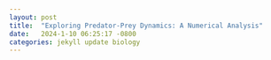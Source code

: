 ```yaml
---
layout: post
title:  "Exploring Predator-Prey Dynamics: A Numerical Analysis"
date:   2024-1-10 06:25:17 -0800
categories: jekyll update biology
---
```


<div>                        <script type="text/javascript">window.PlotlyConfig = {MathJaxConfig: 'local'};</script>
        <script charset="utf-8" src="https://cdn.plot.ly/plotly-2.24.1.min.js"></script>                <div id="dd60e05f-25b3-4797-8ed1-ae42d268df24" class="plotly-graph-div" style="height:100%; width:100%;"></div>            <script type="text/javascript">                                    window.PLOTLYENV=window.PLOTLYENV || {};                                    if (document.getElementById("dd60e05f-25b3-4797-8ed1-ae42d268df24")) {                    Plotly.newPlot(                        "dd60e05f-25b3-4797-8ed1-ae42d268df24",                        [{"mode":"lines","name":"prey","x":[0,0.4,0.8,1.2000000000000002,1.6,2.0,2.4000000000000004,2.8000000000000003,3.2,3.6,4.0,4.4,4.800000000000001,5.2,5.6000000000000005,6.0,6.4,6.800000000000001,7.2,7.6000000000000005,8.0,8.4,8.8,9.200000000000001,9.600000000000001,10.0,10.4,10.8,11.200000000000001,11.600000000000001,12.0,12.4,12.8,13.200000000000001,13.600000000000001,14.0,14.4,14.8,15.200000000000001,15.600000000000001,16.0,16.400000000000002,16.8,17.2,17.6,18.0,18.400000000000002,18.8,19.200000000000003,19.6,20.0,20.400000000000002,20.8,21.200000000000003,21.6,22.0,22.400000000000002,22.8,23.200000000000003,23.6,24.0,24.400000000000002,24.8,25.200000000000003,25.6,26.0,26.400000000000002,26.8,27.200000000000003,27.6,28.0,28.400000000000002,28.8,29.200000000000003,29.6,30.0,30.400000000000002,30.8,31.200000000000003,31.6,32.0,32.4,32.800000000000004,33.2,33.6,34.0,34.4,34.800000000000004,35.2,35.6,36.0,36.4,36.800000000000004,37.2,37.6,38.0,38.400000000000006,38.800000000000004,39.2,39.6,40.0,40.400000000000006,40.800000000000004,41.2,41.6,42.0,42.400000000000006,42.800000000000004,43.2,43.6,44.0,44.400000000000006,44.800000000000004,45.2,45.6,46.0,46.400000000000006,46.800000000000004,47.2,47.6,48.0,48.400000000000006,48.800000000000004,49.2,49.6,50.0,50.400000000000006,50.800000000000004,51.2,51.6,52.0,52.400000000000006,52.800000000000004,53.2,53.6,54.0,54.400000000000006,54.800000000000004,55.2,55.6,56.0,56.400000000000006,56.800000000000004,57.2,57.6,58.0,58.400000000000006,58.800000000000004,59.2,59.6,60.0,60.400000000000006,60.800000000000004,61.2,61.6,62.0,62.400000000000006,62.800000000000004,63.2,63.6,64.0,64.4,64.8,65.2,65.60000000000001,66.0,66.4,66.8,67.2,67.60000000000001,68.0,68.4,68.8,69.2,69.60000000000001,70.0,70.4,70.8,71.2,71.60000000000001,72.0,72.4,72.8,73.2,73.60000000000001,74.0,74.4,74.8,75.2,75.60000000000001,76.0,76.4,76.80000000000001,77.2,77.60000000000001,78.0,78.4,78.80000000000001,79.2,79.60000000000001,80.0,80.4,80.80000000000001,81.2,81.60000000000001,82.0,82.4,82.80000000000001,83.2,83.60000000000001,84.0,84.4,84.80000000000001,85.2,85.60000000000001,86.0,86.4,86.80000000000001,87.2,87.60000000000001,88.0,88.4,88.80000000000001,89.2,89.60000000000001,90.0,90.4,90.80000000000001,91.2,91.60000000000001,92.0,92.4,92.80000000000001,93.2,93.60000000000001,94.0,94.4,94.80000000000001,95.2,95.60000000000001,96.0,96.4,96.80000000000001,97.2,97.60000000000001,98.0,98.4,98.80000000000001,99.2,99.60000000000001,100.0,100.4,100.80000000000001,101.2,101.60000000000001,102.0,102.4,102.80000000000001,103.2,103.60000000000001,104.0,104.4,104.80000000000001,105.2,105.60000000000001,106.0,106.4,106.80000000000001,107.2,107.60000000000001,108.0,108.4,108.80000000000001,109.2,109.60000000000001,110.0,110.4,110.80000000000001,111.2,111.60000000000001,112.0,112.4,112.80000000000001,113.2,113.60000000000001,114.0,114.4,114.80000000000001,115.2,115.60000000000001,116.0,116.4,116.80000000000001,117.2,117.60000000000001,118.0,118.4,118.80000000000001,119.2,119.60000000000001,120.0],"y":[10,9.638250142656961,9.346506557124117,9.116091106114995,8.939626059516533,8.810874943177227,8.72458671331298,8.676352210387796,8.6624767308362,8.679869573534065,8.725949801752789,8.798566683093428,8.895932983825528,9.016569281570922,9.15925758773827,9.32300275964961,9.50700038730929,9.710610037542892,9.933332917442817,10.17479317543502,10.434722191416606,10.712945318834437,11.00937063364225,11.323979320367725,11.656817386516881,12.007988445456093,12.377647346638119,12.765994462144748,13.173270461257882,13.599751421105596,14.045744132055999,14.511581461899189,14.997617643182224,15.50422334332973,16.031780367144165,16.58067582543224,17.151295581063263,17.744016753620784,18.359199024466257,18.99717443353585,19.65823529502648,20.342619778109917,21.050494596958803,21.78193412674985,22.53689510293543,23.315185862809223,24.116428842997554,24.94001474493327,25.78504641349535,26.650270034211868,27.533990738617018,28.43396912230337,29.34729455186799,30.27023052590611,31.198026881640804,32.124693521332304,33.042730946350474,33.942814844609984,34.81343623361522,35.64050662342206,36.40695125617757,37.09233504625732,37.672597655015146,38.12001709157018,38.40357229970481,38.4899231950325,38.34524707027248,37.93812234856305,37.24348325616561,36.24734592809123,34.95155482549883,33.377360886067926,31.566479073660197,29.57864436972259,27.485636950377174,25.3629482301375,23.28111425776144,21.298781248014592,19.458797304577555,17.787509651084967,16.29654675986741,14.985977541646594,13.84782414424473,12.86923681091924,12.035000229248425,11.329310190857349,10.736910450323688,10.243736797912252,9.837215967651396,9.506341926662813,9.241620523244316,9.034944850211032,8.879441298011606,8.769310275437055,8.699674860004432,8.666443838164536,8.666191497766397,8.696054212062041,8.753642646693882,8.836967885600469,8.944379622831157,9.074514626784888,9.226253844058283,9.398686709614486,9.591081433950347,9.8028602287148,10.033578601988053,10.282908000845403,10.55062120249123,10.836579958140629,11.140724478457342,11.463064418290209,11.803671074062981,12.162670551547563,12.54023769664406,12.936590608633505,13.351985575287449,13.78671228305902,14.241089163932386,14.715458743720696,15.210182854795166,15.725637569287317,16.262207696378166,16.820280668754847,17.400239617759862,18.002455402915636,18.62727731769699,19.275022137466554,19.945961104600038,20.640304356501776,21.358182190077716,22.099622415928682,22.8645228805778,23.6526180178335,24.46343802227461,25.296258909617528,26.150041331650637,27.023355541319006,27.9142893566601,28.82033536411601,29.738252970585755,30.663900341582004,31.592030906272235,32.51604924570178,33.427722272783726,34.316844406000556,35.17086106719612,35.974464921770206,36.7091959582689,37.353102181565916,37.88055427878019,38.26235474819158,38.46633376933001,38.45866432759597,38.206126408323925,37.679457630538174,36.85769626649716,35.733035897230195,34.31524010536242,32.63430839227403,30.740123116632,28.698439865684655,26.583703412777325,24.47030141416523,22.424410813764492,20.498253751609333,18.727590576793723,17.132195299640887,15.718361523666252,14.482320436731587,13.413672479324019,12.498300380999043,11.720561837528573,11.064778496395204,10.516144693225929,10.061208071207519,9.68806082072636,9.386350744490539,9.1471903206896,8.963015801231865,8.827428797439893,8.7350392159867,8.681319517016954,8.66247474493512,8.67532953498982,8.71723151577661,8.785969649132452,8.879705705197608,8.99691702693759,9.136348850909844,9.29697463390925,9.477963039570838,9.678650438836197,9.89851796060356,10.137172288798235,10.394329538675537,10.66980165972467,10.96348490736375,11.275350003276538,11.605433667244462,11.953831253933329,12.320690268248146,12.706204564188011,13.110609055914809,13.534174786999236,13.977204215260167,14.44002657675458,14.92299319355562,15.426472585996958,15.950845240848963,16.49649787196383,17.063816988543042,17.653181557283723,18.264954506818075,18.8994727741913,19.557035531205813,20.237890150218288,20.94221537055487,21.67010100333362,22.421523358327303,23.196315384602034,23.99413027894642,24.814397023598943,25.656265958304864,26.518542063299552,27.399603125361125,28.297299383411072,29.208830625517763,30.130596089617892,31.058012014917374,31.985291500370074,32.90518179772168,33.80865587018646,34.68455887974684,35.51921755868672,36.296033021224424,36.9950977788125,37.5929078746541,38.06228238729799,38.37265285715397,38.490934841785325,38.383220633375785,38.01749774109542,37.36745148195737,36.41711092747817,35.16565934115181,33.6312762526168,31.852654383756285,29.88711443377388,27.80511643888305,25.6821649386238,23.590050601115212,21.589545709235356,19.72600054994739,18.028186399848565,16.509770510013144,15.172339300764614,14.008911518522682,13.00719343764119,12.152195225830164,11.428114389455034,10.819560311261055,10.312262799463904,9.893414451893934,9.551773924548236,9.277625800606593,9.062663367499539,8.899837226438986,8.783195753665886,8.707732008200182,8.66924437226545,8.664213771625985,8.689697780600074,8.743240573438332,8.822797068388184,8.926669417094091,9.053454028342276,9.201997465444235,9.371359752962409,9.560783833227934,9.769670106551262,9.997555162203941,10.244093957199139,10.509044826888326,10.792256817262672,11.093658916067595,11.413250830982282,11.751095020597036,12.107309729871307,12.482062817979537,12.875566194429776,13.288070700241986,13.719861285686628,14.171252345236173,14.642583074357566,15.134212711725198,15.646515524284293,16.17987538102725,16.734679743784156,17.311312878904744,17.910148061213665],"type":"scatter"},{"mode":"lines","name":"predator","x":[0,0.4,0.8,1.2000000000000002,1.6,2.0,2.4000000000000004,2.8000000000000003,3.2,3.6,4.0,4.4,4.800000000000001,5.2,5.6000000000000005,6.0,6.4,6.800000000000001,7.2,7.6000000000000005,8.0,8.4,8.8,9.200000000000001,9.600000000000001,10.0,10.4,10.8,11.200000000000001,11.600000000000001,12.0,12.4,12.8,13.200000000000001,13.600000000000001,14.0,14.4,14.8,15.200000000000001,15.600000000000001,16.0,16.400000000000002,16.8,17.2,17.6,18.0,18.400000000000002,18.8,19.200000000000003,19.6,20.0,20.400000000000002,20.8,21.200000000000003,21.6,22.0,22.400000000000002,22.8,23.200000000000003,23.6,24.0,24.400000000000002,24.8,25.200000000000003,25.6,26.0,26.400000000000002,26.8,27.200000000000003,27.6,28.0,28.400000000000002,28.8,29.200000000000003,29.6,30.0,30.400000000000002,30.8,31.200000000000003,31.6,32.0,32.4,32.800000000000004,33.2,33.6,34.0,34.4,34.800000000000004,35.2,35.6,36.0,36.4,36.800000000000004,37.2,37.6,38.0,38.400000000000006,38.800000000000004,39.2,39.6,40.0,40.400000000000006,40.800000000000004,41.2,41.6,42.0,42.400000000000006,42.800000000000004,43.2,43.6,44.0,44.400000000000006,44.800000000000004,45.2,45.6,46.0,46.400000000000006,46.800000000000004,47.2,47.6,48.0,48.400000000000006,48.800000000000004,49.2,49.6,50.0,50.400000000000006,50.800000000000004,51.2,51.6,52.0,52.400000000000006,52.800000000000004,53.2,53.6,54.0,54.400000000000006,54.800000000000004,55.2,55.6,56.0,56.400000000000006,56.800000000000004,57.2,57.6,58.0,58.400000000000006,58.800000000000004,59.2,59.6,60.0,60.400000000000006,60.800000000000004,61.2,61.6,62.0,62.400000000000006,62.800000000000004,63.2,63.6,64.0,64.4,64.8,65.2,65.60000000000001,66.0,66.4,66.8,67.2,67.60000000000001,68.0,68.4,68.8,69.2,69.60000000000001,70.0,70.4,70.8,71.2,71.60000000000001,72.0,72.4,72.8,73.2,73.60000000000001,74.0,74.4,74.8,75.2,75.60000000000001,76.0,76.4,76.80000000000001,77.2,77.60000000000001,78.0,78.4,78.80000000000001,79.2,79.60000000000001,80.0,80.4,80.80000000000001,81.2,81.60000000000001,82.0,82.4,82.80000000000001,83.2,83.60000000000001,84.0,84.4,84.80000000000001,85.2,85.60000000000001,86.0,86.4,86.80000000000001,87.2,87.60000000000001,88.0,88.4,88.80000000000001,89.2,89.60000000000001,90.0,90.4,90.80000000000001,91.2,91.60000000000001,92.0,92.4,92.80000000000001,93.2,93.60000000000001,94.0,94.4,94.80000000000001,95.2,95.60000000000001,96.0,96.4,96.80000000000001,97.2,97.60000000000001,98.0,98.4,98.80000000000001,99.2,99.60000000000001,100.0,100.4,100.80000000000001,101.2,101.60000000000001,102.0,102.4,102.80000000000001,103.2,103.60000000000001,104.0,104.4,104.80000000000001,105.2,105.60000000000001,106.0,106.4,106.80000000000001,107.2,107.60000000000001,108.0,108.4,108.80000000000001,109.2,109.60000000000001,110.0,110.4,110.80000000000001,111.2,111.60000000000001,112.0,112.4,112.80000000000001,113.2,113.60000000000001,114.0,114.4,114.80000000000001,115.2,115.60000000000001,116.0,116.4,116.80000000000001,117.2,117.60000000000001,118.0,118.4,118.80000000000001,119.2,119.60000000000001,120.0],"y":[10,9.217355769946346,8.473838603064452,7.7740846220171065,7.120549056072229,6.5140208787037945,5.95405226626581,5.439307591286044,4.967840887781871,4.537312218659587,4.145153311110853,3.788691959677174,3.4652434884915118,3.1721762791086094,2.9069571496974325,2.6671812815613145,2.4505904528402813,2.255082555928313,2.078714731864157,1.9197019341125978,1.7764123171271702,1.6473605142633219,1.5311996092997737,1.4267124025487685,1.3328024150030742,1.2484849528863633,1.1728784627967046,1.1051963382967425,1.0447392874835781,0.9908883339635537,0.9430984977977486,0.9008931860955849,0.8638593133038781,0.8316431676235031,0.8039470415389797,0.7805266506661949,0.7611893758202233,0.7457933784834173,0.7342476601110325,0.7265131616499058,0.7226050322968582,0.7225962372832371,0.7266227251396878,0.7348904377095247,0.7476845238324622,0.765381213221646,0.7884629239860153,0.8175373188129317,0.853361193548857,0.8968702782177735,0.9492162503363792,1.0118124910872464,1.086390328443319,1.1750676530981712,1.2804317643390088,1.4056379342823695,1.554524191150927,1.731740774890028,1.9428889475326756,2.1946574051161836,2.4949342185772934,2.8528566839974125,3.2787397116893,3.7837959430574,4.379531744721047,5.076683408180958,5.88356820734896,6.80379716503395,7.833465029330166,8.958211574248839,10.150888976363108,11.370827543200221,12.565643160857883,13.67599483704218,14.642735388452024,15.414893139341368,15.95643287383557,16.250101687486946,16.297699394952602,16.117268278977093,15.738438553702032,15.197298742309352,14.531834696914462,13.778486465318323,12.96993943729292,12.133994719119578,11.293249311252916,10.465309274000377,9.66330548817867,8.896544058576922,8.17118135371674,7.490859128481058,6.85726718263559,6.270621685959833,5.730059570284565,5.233955925952106,4.780174228333998,4.3662599356028275,3.989587521705975,3.6474699541024944,3.3372383611334424,3.056298364132207,2.802168379272618,2.5725041685365095,2.3651130489489467,2.1779604473287466,2.009170898786229,1.8570251126861164,1.7199543514230202,1.596533068265217,1.485470515944982,1.3856018550782994,1.2958791504697342,1.2153625353803008,1.143211742021428,1.0786781353772752,1.0210973425841812,0.9698825380836876,0.9245184229584104,0.8845559232337606,0.8496076249799629,0.8193439627106381,0.7934901811515567,0.7718240985798926,0.7541747125467376,0.740421706122085,0.7304959353666093,0.7243810073768452,0.72211609415144,0.7238001722482008,0.7295979337269374,0.7397476826333272,0.7545716161526648,0.7744889937999626,0.8000328250216808,0.83187085845403,0.8708318366558107,0.9179381872977526,0.9744465484749305,1.0418977538766048,1.1221780953503837,1.2175937652152766,1.3309602336346475,1.465707726943213,1.626002600498846,1.8168817167011606,2.044392168658883,2.3157207676510154,2.639285332948173,3.024741708964017,3.4828360577543633,4.025003047266491,4.662583590078715,5.4055255376967395,6.260462962754595,7.228179051424719,8.300673839980071,9.458373969568104,10.668350685061167,11.884568490827528,13.050944264553275,14.107252540748076,14.996865803070145,15.67446786256762,16.111734430351294,16.29967025356673,16.247454449921026,15.978674918861413,15.526316319024113,14.927772328745341,14.22072043143633,13.440208358681629,12.616932166551546,11.776485592631811,10.939298384365161,10.121002536145316,9.333022141320956,8.583244743315529,7.876685167709817,7.216092429160397,6.602477162614258,6.035553779402674,5.514101089046783,5.036249897874683,4.599707912705684,4.201932391312942,3.8402602006178985,3.512003766118826,3.2145201110993034,2.9452589481239113,2.7017946735194807,2.481846155884924,2.283287403929269,2.104151535605249,1.942629932396802,1.797068031103322,1.6659588626990902,1.5479351778200632,1.4417607873274059,1.346321582607642,1.2606165742145028,1.1837491913439315,1.1149190121901695,1.0534140414601258,0.9986036122808621,0.9499319623407269,0.9069125159858962,0.8691228933597908,0.8362006632139727,0.8078398568330515,0.7837882660518484,0.7638455583651258,0.7478622566992742,0.7357396508842694,0.7274307328879938,0.7229422794336925,0.7223382450532386,0.7257446776699452,0.7333564296256034,0.7454460122919908,0.7623750350890324,0.7846087832251687,0.8127346261314562,0.8474851130892858,0.8897668048096177,0.9406961065340177,1.0016435986095822,1.0742885793008086,1.1606856921836777,1.2633455162189695,1.385330693839025,1.5303683016088256,1.7029773168149236,1.9086065754785917,2.153772655549981,2.4461774718463407,2.7947706911346737,3.209701282446332,3.702075791940564,4.283411646445022,4.964651516882131,5.754608751623994,6.65777443136497,7.671568919629078,8.783383855490692,9.96809853348756,11.18703789204448,12.38935131493669,13.516334080931045,14.508295706284843,15.312544810141905,15.890461349026136,16.22185445116667,16.305766160753837,16.158057958340432,15.806943408908532,15.287851948898199,14.638734627601055,13.896435882187035,13.09430372097585,12.26091324923168,11.419643092373773,10.588824394037319,9.782223247587892,9.009679143733841,8.277781394288038,7.5905130101001115,6.949825452806839,6.356129882822422,5.808703880155584,5.306019867364746,4.846004793963011,4.426241611393133,4.044122723391993,3.696964600724169,3.3820914999661778,3.0968949483759878,2.838874467738533,2.605663961345888,2.3950472947362718,2.204965857396415,2.0335202847164986,1.8789680288975357,1.7397180757634814,1.6143237943795397,1.5014746629256983,1.3999874245545074,1.3087970802539588,1.226948013251316,1.1535854541164168,1.0879474317519953,1.0293573083688299,0.9772169627785665,0.931000663134402,0.8902496554975676,0.8545674867300099,0.8236160780822931,0.7971125687127544,0.7748269558257093,0.7565805700447502,0.7422454412262688],"type":"scatter"}],                        {"template":{"data":{"histogram2dcontour":[{"type":"histogram2dcontour","colorbar":{"outlinewidth":0,"ticks":""},"colorscale":[[0.0,"#0d0887"],[0.1111111111111111,"#46039f"],[0.2222222222222222,"#7201a8"],[0.3333333333333333,"#9c179e"],[0.4444444444444444,"#bd3786"],[0.5555555555555556,"#d8576b"],[0.6666666666666666,"#ed7953"],[0.7777777777777778,"#fb9f3a"],[0.8888888888888888,"#fdca26"],[1.0,"#f0f921"]]}],"choropleth":[{"type":"choropleth","colorbar":{"outlinewidth":0,"ticks":""}}],"histogram2d":[{"type":"histogram2d","colorbar":{"outlinewidth":0,"ticks":""},"colorscale":[[0.0,"#0d0887"],[0.1111111111111111,"#46039f"],[0.2222222222222222,"#7201a8"],[0.3333333333333333,"#9c179e"],[0.4444444444444444,"#bd3786"],[0.5555555555555556,"#d8576b"],[0.6666666666666666,"#ed7953"],[0.7777777777777778,"#fb9f3a"],[0.8888888888888888,"#fdca26"],[1.0,"#f0f921"]]}],"heatmap":[{"type":"heatmap","colorbar":{"outlinewidth":0,"ticks":""},"colorscale":[[0.0,"#0d0887"],[0.1111111111111111,"#46039f"],[0.2222222222222222,"#7201a8"],[0.3333333333333333,"#9c179e"],[0.4444444444444444,"#bd3786"],[0.5555555555555556,"#d8576b"],[0.6666666666666666,"#ed7953"],[0.7777777777777778,"#fb9f3a"],[0.8888888888888888,"#fdca26"],[1.0,"#f0f921"]]}],"heatmapgl":[{"type":"heatmapgl","colorbar":{"outlinewidth":0,"ticks":""},"colorscale":[[0.0,"#0d0887"],[0.1111111111111111,"#46039f"],[0.2222222222222222,"#7201a8"],[0.3333333333333333,"#9c179e"],[0.4444444444444444,"#bd3786"],[0.5555555555555556,"#d8576b"],[0.6666666666666666,"#ed7953"],[0.7777777777777778,"#fb9f3a"],[0.8888888888888888,"#fdca26"],[1.0,"#f0f921"]]}],"contourcarpet":[{"type":"contourcarpet","colorbar":{"outlinewidth":0,"ticks":""}}],"contour":[{"type":"contour","colorbar":{"outlinewidth":0,"ticks":""},"colorscale":[[0.0,"#0d0887"],[0.1111111111111111,"#46039f"],[0.2222222222222222,"#7201a8"],[0.3333333333333333,"#9c179e"],[0.4444444444444444,"#bd3786"],[0.5555555555555556,"#d8576b"],[0.6666666666666666,"#ed7953"],[0.7777777777777778,"#fb9f3a"],[0.8888888888888888,"#fdca26"],[1.0,"#f0f921"]]}],"surface":[{"type":"surface","colorbar":{"outlinewidth":0,"ticks":""},"colorscale":[[0.0,"#0d0887"],[0.1111111111111111,"#46039f"],[0.2222222222222222,"#7201a8"],[0.3333333333333333,"#9c179e"],[0.4444444444444444,"#bd3786"],[0.5555555555555556,"#d8576b"],[0.6666666666666666,"#ed7953"],[0.7777777777777778,"#fb9f3a"],[0.8888888888888888,"#fdca26"],[1.0,"#f0f921"]]}],"mesh3d":[{"type":"mesh3d","colorbar":{"outlinewidth":0,"ticks":""}}],"scatter":[{"fillpattern":{"fillmode":"overlay","size":10,"solidity":0.2},"type":"scatter"}],"parcoords":[{"type":"parcoords","line":{"colorbar":{"outlinewidth":0,"ticks":""}}}],"scatterpolargl":[{"type":"scatterpolargl","marker":{"colorbar":{"outlinewidth":0,"ticks":""}}}],"bar":[{"error_x":{"color":"#2a3f5f"},"error_y":{"color":"#2a3f5f"},"marker":{"line":{"color":"#E5ECF6","width":0.5},"pattern":{"fillmode":"overlay","size":10,"solidity":0.2}},"type":"bar"}],"scattergeo":[{"type":"scattergeo","marker":{"colorbar":{"outlinewidth":0,"ticks":""}}}],"scatterpolar":[{"type":"scatterpolar","marker":{"colorbar":{"outlinewidth":0,"ticks":""}}}],"histogram":[{"marker":{"pattern":{"fillmode":"overlay","size":10,"solidity":0.2}},"type":"histogram"}],"scattergl":[{"type":"scattergl","marker":{"colorbar":{"outlinewidth":0,"ticks":""}}}],"scatter3d":[{"type":"scatter3d","line":{"colorbar":{"outlinewidth":0,"ticks":""}},"marker":{"colorbar":{"outlinewidth":0,"ticks":""}}}],"scattermapbox":[{"type":"scattermapbox","marker":{"colorbar":{"outlinewidth":0,"ticks":""}}}],"scatterternary":[{"type":"scatterternary","marker":{"colorbar":{"outlinewidth":0,"ticks":""}}}],"scattercarpet":[{"type":"scattercarpet","marker":{"colorbar":{"outlinewidth":0,"ticks":""}}}],"carpet":[{"aaxis":{"endlinecolor":"#2a3f5f","gridcolor":"white","linecolor":"white","minorgridcolor":"white","startlinecolor":"#2a3f5f"},"baxis":{"endlinecolor":"#2a3f5f","gridcolor":"white","linecolor":"white","minorgridcolor":"white","startlinecolor":"#2a3f5f"},"type":"carpet"}],"table":[{"cells":{"fill":{"color":"#EBF0F8"},"line":{"color":"white"}},"header":{"fill":{"color":"#C8D4E3"},"line":{"color":"white"}},"type":"table"}],"barpolar":[{"marker":{"line":{"color":"#E5ECF6","width":0.5},"pattern":{"fillmode":"overlay","size":10,"solidity":0.2}},"type":"barpolar"}],"pie":[{"automargin":true,"type":"pie"}]},"layout":{"autotypenumbers":"strict","colorway":["#636efa","#EF553B","#00cc96","#ab63fa","#FFA15A","#19d3f3","#FF6692","#B6E880","#FF97FF","#FECB52"],"font":{"color":"#2a3f5f"},"hovermode":"closest","hoverlabel":{"align":"left"},"paper_bgcolor":"white","plot_bgcolor":"#E5ECF6","polar":{"bgcolor":"#E5ECF6","angularaxis":{"gridcolor":"white","linecolor":"white","ticks":""},"radialaxis":{"gridcolor":"white","linecolor":"white","ticks":""}},"ternary":{"bgcolor":"#E5ECF6","aaxis":{"gridcolor":"white","linecolor":"white","ticks":""},"baxis":{"gridcolor":"white","linecolor":"white","ticks":""},"caxis":{"gridcolor":"white","linecolor":"white","ticks":""}},"coloraxis":{"colorbar":{"outlinewidth":0,"ticks":""}},"colorscale":{"sequential":[[0.0,"#0d0887"],[0.1111111111111111,"#46039f"],[0.2222222222222222,"#7201a8"],[0.3333333333333333,"#9c179e"],[0.4444444444444444,"#bd3786"],[0.5555555555555556,"#d8576b"],[0.6666666666666666,"#ed7953"],[0.7777777777777778,"#fb9f3a"],[0.8888888888888888,"#fdca26"],[1.0,"#f0f921"]],"sequentialminus":[[0.0,"#0d0887"],[0.1111111111111111,"#46039f"],[0.2222222222222222,"#7201a8"],[0.3333333333333333,"#9c179e"],[0.4444444444444444,"#bd3786"],[0.5555555555555556,"#d8576b"],[0.6666666666666666,"#ed7953"],[0.7777777777777778,"#fb9f3a"],[0.8888888888888888,"#fdca26"],[1.0,"#f0f921"]],"diverging":[[0,"#8e0152"],[0.1,"#c51b7d"],[0.2,"#de77ae"],[0.3,"#f1b6da"],[0.4,"#fde0ef"],[0.5,"#f7f7f7"],[0.6,"#e6f5d0"],[0.7,"#b8e186"],[0.8,"#7fbc41"],[0.9,"#4d9221"],[1,"#276419"]]},"xaxis":{"gridcolor":"white","linecolor":"white","ticks":"","title":{"standoff":15},"zerolinecolor":"white","automargin":true,"zerolinewidth":2},"yaxis":{"gridcolor":"white","linecolor":"white","ticks":"","title":{"standoff":15},"zerolinecolor":"white","automargin":true,"zerolinewidth":2},"scene":{"xaxis":{"backgroundcolor":"#E5ECF6","gridcolor":"white","linecolor":"white","showbackground":true,"ticks":"","zerolinecolor":"white","gridwidth":2},"yaxis":{"backgroundcolor":"#E5ECF6","gridcolor":"white","linecolor":"white","showbackground":true,"ticks":"","zerolinecolor":"white","gridwidth":2},"zaxis":{"backgroundcolor":"#E5ECF6","gridcolor":"white","linecolor":"white","showbackground":true,"ticks":"","zerolinecolor":"white","gridwidth":2}},"shapedefaults":{"line":{"color":"#2a3f5f"}},"annotationdefaults":{"arrowcolor":"#2a3f5f","arrowhead":0,"arrowwidth":1},"geo":{"bgcolor":"white","landcolor":"#E5ECF6","subunitcolor":"white","showland":true,"showlakes":true,"lakecolor":"white"},"title":{"x":0.05},"mapbox":{"style":"light"}}},"legend":{"x":0,"y":1,"traceorder":"normal","orientation":"h"},"title":{"text":"Predator-Prey Model"},"xaxis":{"title":{"text":"Time"}},"yaxis":{"title":{"text":"Density"}}},                        {"responsive": true}                    )                };                            </script>        </div>

# Introduction:
Predator-prey dynamics have been a fascinating subject of study in ecological systems, and understanding their behavior is crucial for managing biodiversity. In this blog post, we delve into numerical methods to simulate and analyze a predator-prey model known as the Lotka-Volterra equations. We'll explore the Euler method, Modified Euler method, Midpoint method, Heun's method, and the Runge-Kutta method, showcasing their applications and differences in solving differential equations.

# The Lotka-Volterra Model:
The Lotka-Volterra model describes the population dynamics between prey and predator species. The system of differential equations for this model is given by:

$$
\begin{align*}
\frac{dx}{dt} &= \alpha x - \beta xy \\
\frac{dy}{dt} &= \delta xy - \gamma y \\
\end{align*}
$$

Here, \\(x\\) and \\(y\\) represent the densities of prey and predator populations, respectively, and \\(\alpha, \beta, \gamma, \delta\\) are parameters that influence the interaction between the two species.

Numerical Methods Implementation:
We implement four different numerical methods - Euler, Modified Euler, Midpoint, Heun's, and Runge-Kutta - to solve the Lotka-Volterra equations numerically. Each method iteratively computes the populations at discrete time steps, providing insights into how the prey and predator populations evolve over time.

# Results and Visualizations:
To visually compare the methods, we use a numerical example with initial conditions and parameters. The populations' evolution is plotted over time using the Runge-Kutta method as the baseline. We observe the trajectories of prey and predator populations obtained by each numerical method, highlighting their unique characteristics.

# Analysis of Numerical Methods:
We evaluate the accuracy and stability of each method by comparing their results at specific time points. A comparison table is presented, summarizing the results obtained by each method. This table provides a concise overview of the strengths and limitations of each numerical approach in solving the Lotka-Volterra equations.

# Conclusion:
In conclusion, this blog post provides a comprehensive exploration of numerical methods applied to predator-prey dynamics. Numerical simulations serve as powerful tools in understanding complex ecological systems, offering a bridge between theoretical models and real-world observations.

# Numerical Methods:

*1. Euler Method:*
The Euler method is a simple numerical technique for solving ordinary differential equations. Here's the `euler_method` function:

```python
def euler_method(f, a, b, N, alpha):
    h = (b - a) / N
    t = a
    w = alpha
    
    ts = [t]
    ws = [w]

    for i in range(1, N+1):
        k = h * f(t, w)
        w = w + k
        t = a + i * h
        ts.append(t)
        ws.append(w)

    return ts, ws


```

*2. Modified Euler Method:*
The modified Euler method, also known as Heun's method, improves upon the Euler method by incorporating a weighted average of two slopes. Below is the `modified_euler_method` function:

```python
def modified_euler_method(f, a, b, N, alpha):
    h = (b - a) / N
    t = a
    w = alpha

    ts = [t]
    ws = [w]

    for i in range(1, N+1):
        k1 = h * f(t, w)
        k2 = h * f(t + h, w + k1)
        w = w + 0.5 * (k1 + k2)
        t = a + i * h
        ts.append(t)
        ws.append(w)

    return ts, ws


```

*3. Midpoint Method:*
The midpoint method refines the Euler method by evaluating the slope at the midpoint of each step. Here's the `midpoint_method` function:

```python
def midpoint_method(f, a, b, N, alpha):
    h = (b - a) / N
    t = a
    w = alpha

    ts = [t]
    ws = [w]

    for i in range(1, N+1):
        k = h * f(t + h/2, w + (h/2) * f(t, w))
        w = w + k
        t = a + i * h
        ts.append(t)
        ws.append(w)

    return ts, ws


```

*4. Heun's Method:*
Heun's method is a predictor-corrector technique that combines slopes at the beginning and end of the interval. The `heuns_method` function is implemented as follows:

```python
def heuns_method(f, a, b, N, alpha):
    h = (b - a) / N
    t = a
    w = alpha

    ts = [t]
    ws = [w]

    for i in range(1, N+1):
        k1 = h * f(t, w)
        k2 = h * f(t + (h/3), w + (1/3) * k1)
        k3 = h * f(t + (2*h/3), w + (2/3) * k2)
        w = w + (1/4) * (k1 + 3*k3)
        t = a + i * h
        ts.append(t)
        ws.append(w)

    return ts, ws


```

*5. Runge-Kutta Method:*
The Runge-Kutta method is a robust and accurate numerical technique. Here's the `runge_kutta` function:

```python
def runge_kutta(f, a, b, N, alpha):
    h = (b - a) / N
    t = a
    w = alpha

    ts = [t]
    ws = [w]

    for i in range(1, N+1):
        K1 = h * f(t, w)
        K2 = h * f(t + h/2, w + K1/2)
        K3 = h * f(t + h/2, w + K2/2)
        K4 = h * f(t + h, w + K3)
        w = w + (K1 + 2*K2 + 2*K3 + K4) / 6
        t = a + i * h
        ts.append(t)
        ws.append(w)

    return ts, ws


```

**Comparison and Visualization:**
To compare results, we create a dataframe and plot prey and predator densities over time using the Runge-Kutta method as a reference:

```python
import pandas as pd
import matplotlib.pyplot as plt

ts,ws = runge_kutta(lv, a, b, N, alpha)

x1 = [te[0] for te in ws]
x2 = [te[1] for te in ws]
plt.plot(ts,x1,label='prey')
plt.plot(ts,x2,label='predator');
plt.ylabel('Density')
plt.xlabel('Time');
plt.legend();


```

```python
df = pd.DataFrame(columns=["Time", "Euler", "Modified Euler", "Midpoint", "Heuns", "Runge-Kutta"])
ts,ws = euler_method(lv, a, b, N, alpha)
df.Time = ts
df['Euler'] = [(round(wsi[0][0],4),round(wsi[1][0],4)) for wsi in ws]

ts,ws = modified_euler_method(lv, a, b, N, alpha)
df['Modified Euler'] = [(round(wsi[0][0],4),round(wsi[1][0],4)) for wsi in ws]

ts,ws = midpoint_method(lv, a, b, N, alpha)
df['Midpoint'] = [(round(wsi[0][0],4),round(wsi[1][0],4)) for wsi in ws]

ts,ws = heuns_method(lv, a, b, N, alpha)
df['Heuns'] = [(round(wsi[0][0],4),round(wsi[1][0],4)) for wsi in ws]

ts,ws = runge_kutta(lv, a, b, N, alpha)
df['Runge-Kutta'] = [(round(wsi[0][0],4),round(wsi[1][0],4)) for wsi in ws]

df.head(20)
```

